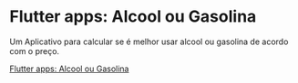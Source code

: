 # Flutter apps: Alcool ou Gasolina 

Um Aplicativo para calcular se é melhor usar alcool ou gasolina de acordo com o preço.

[Flutter apps: Alcool ou Gasolina](https://balta.io/cursos/flutter-apps-alcool-ou-gasolina)

